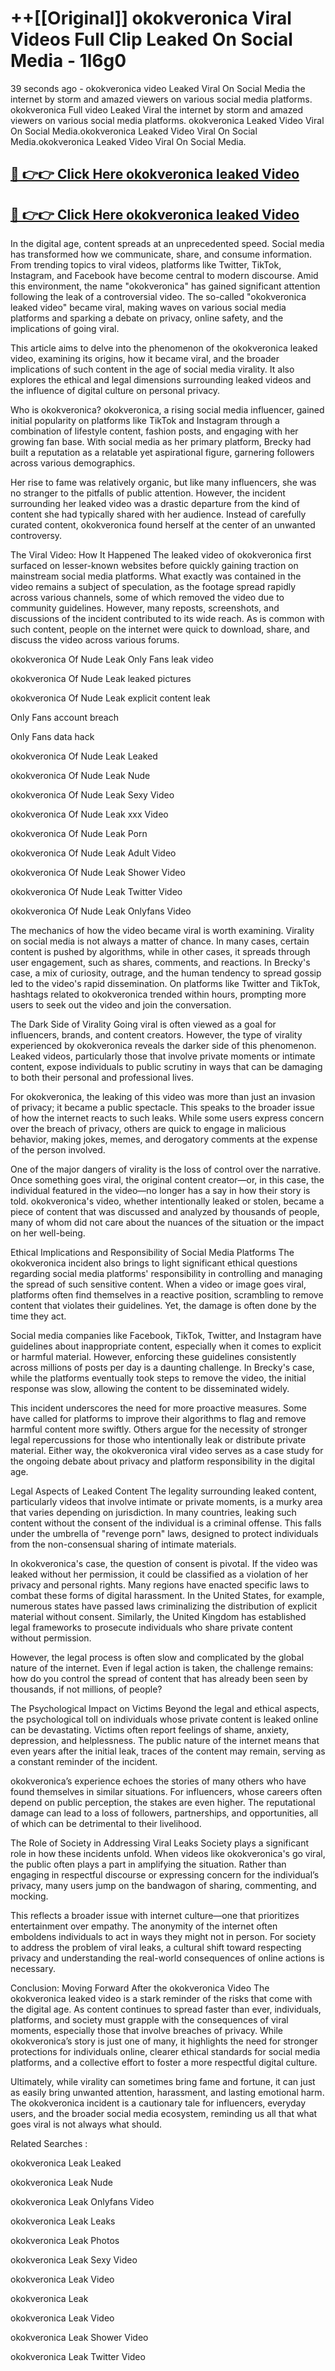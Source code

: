 # ++[[Original]] okokveronica Viral Videos Full Clip Leaked On Social Media - 1l6g0<br>

39 seconds ago - okokveronica video Leaked Viral On Social Media the internet by storm and amazed viewers on various social media platforms.
okokveronica Full video Leaked Viral the internet by storm and amazed viewers on various social media platforms. okokveronica Leaked Video Viral On Social Media.okokveronica Leaked Video Viral On Social Media.okokveronica Leaked Video Viral On Social Media.<br>


## [🔴 👉👉 Click Here okokveronica leaked Video ](https://onlyclips.site?title=okokveronica&ref=git)

## [🔴 👉👉 Click Here okokveronica leaked Video ](https://onlyclips.site?title=okokveronica&ref=git)

In the digital age, content spreads at an unprecedented speed. Social media has transformed how we communicate, share, and consume information. From trending topics to viral videos, platforms like Twitter, TikTok, Instagram, and Facebook have become central to modern discourse. Amid this environment, the name "okokveronica" has gained significant attention following the leak of a controversial video. The so-called "okokveronica leaked video" became viral, making waves on various social media platforms and sparking a debate on privacy, online safety, and the implications of going viral.

This article aims to delve into the phenomenon of the okokveronica leaked video, examining its origins, how it became viral, and the broader implications of such content in the age of social media virality. It also explores the ethical and legal dimensions surrounding leaked videos and the influence of digital culture on personal privacy.

Who is okokveronica?
okokveronica, a rising social media influencer, gained initial popularity on platforms like TikTok and Instagram through a combination of lifestyle content, fashion posts, and engaging with her growing fan base. With social media as her primary platform, Brecky had built a reputation as a relatable yet aspirational figure, garnering followers across various demographics.

Her rise to fame was relatively organic, but like many influencers, she was no stranger to the pitfalls of public attention. However, the incident surrounding her leaked video was a drastic departure from the kind of content she had typically shared with her audience. Instead of carefully curated content, okokveronica found herself at the center of an unwanted controversy.

The Viral Video: How It Happened
The leaked video of okokveronica first surfaced on lesser-known websites before quickly gaining traction on mainstream social media platforms. What exactly was contained in the video remains a subject of speculation, as the footage spread rapidly across various channels, some of which removed the video due to community guidelines. However, many reposts, screenshots, and discussions of the incident contributed to its wide reach. As is common with such content, people on the internet were quick to download, share, and discuss the video across various forums.

okokveronica Of Nude Leak Only Fans leak video

okokveronica Of Nude Leak leaked pictures

okokveronica Of Nude Leak explicit content leak

Only Fans account breach

Only Fans data hack

okokveronica Of Nude Leak Leaked

okokveronica Of Nude Leak Nude

okokveronica Of Nude Leak Sexy Video

okokveronica Of Nude Leak xxx Video

okokveronica Of Nude Leak Porn

okokveronica Of Nude Leak Adult Video

okokveronica Of Nude Leak Shower Video

okokveronica Of Nude Leak Twitter Video

okokveronica Of Nude Leak Onlyfans Video

The mechanics of how the video became viral is worth examining. Virality on social media is not always a matter of chance. In many cases, certain content is pushed by algorithms, while in other cases, it spreads through user engagement, such as shares, comments, and reactions. In Brecky's case, a mix of curiosity, outrage, and the human tendency to spread gossip led to the video's rapid dissemination. On platforms like Twitter and TikTok, hashtags related to okokveronica trended within hours, prompting more users to seek out the video and join the conversation.

The Dark Side of Virality
Going viral is often viewed as a goal for influencers, brands, and content creators. However, the type of virality experienced by okokveronica reveals the darker side of this phenomenon. Leaked videos, particularly those that involve private moments or intimate content, expose individuals to public scrutiny in ways that can be damaging to both their personal and professional lives.

For okokveronica, the leaking of this video was more than just an invasion of privacy; it became a public spectacle. This speaks to the broader issue of how the internet reacts to such leaks. While some users express concern over the breach of privacy, others are quick to engage in malicious behavior, making jokes, memes, and derogatory comments at the expense of the person involved.

One of the major dangers of virality is the loss of control over the narrative. Once something goes viral, the original content creator—or, in this case, the individual featured in the video—no longer has a say in how their story is told. okokveronica's video, whether intentionally leaked or stolen, became a piece of content that was discussed and analyzed by thousands of people, many of whom did not care about the nuances of the situation or the impact on her well-being.

Ethical Implications and Responsibility of Social Media Platforms
The okokveronica incident also brings to light significant ethical questions regarding social media platforms' responsibility in controlling and managing the spread of such sensitive content. When a video or image goes viral, platforms often find themselves in a reactive position, scrambling to remove content that violates their guidelines. Yet, the damage is often done by the time they act.

Social media companies like Facebook, TikTok, Twitter, and Instagram have guidelines about inappropriate content, especially when it comes to explicit or harmful material. However, enforcing these guidelines consistently across millions of posts per day is a daunting challenge. In Brecky's case, while the platforms eventually took steps to remove the video, the initial response was slow, allowing the content to be disseminated widely.

This incident underscores the need for more proactive measures. Some have called for platforms to improve their algorithms to flag and remove harmful content more swiftly. Others argue for the necessity of stronger legal repercussions for those who intentionally leak or distribute private material. Either way, the okokveronica viral video serves as a case study for the ongoing debate about privacy and platform responsibility in the digital age.

Legal Aspects of Leaked Content
The legality surrounding leaked content, particularly videos that involve intimate or private moments, is a murky area that varies depending on jurisdiction. In many countries, leaking such content without the consent of the individual is a criminal offense. This falls under the umbrella of "revenge porn" laws, designed to protect individuals from the non-consensual sharing of intimate materials.

In okokveronica's case, the question of consent is pivotal. If the video was leaked without her permission, it could be classified as a violation of her privacy and personal rights. Many regions have enacted specific laws to combat these forms of digital harassment. In the United States, for example, numerous states have passed laws criminalizing the distribution of explicit material without consent. Similarly, the United Kingdom has established legal frameworks to prosecute individuals who share private content without permission.

However, the legal process is often slow and complicated by the global nature of the internet. Even if legal action is taken, the challenge remains: how do you control the spread of content that has already been seen by thousands, if not millions, of people?

The Psychological Impact on Victims
Beyond the legal and ethical aspects, the psychological toll on individuals whose private content is leaked online can be devastating. Victims often report feelings of shame, anxiety, depression, and helplessness. The public nature of the internet means that even years after the initial leak, traces of the content may remain, serving as a constant reminder of the incident.

okokveronica’s experience echoes the stories of many others who have found themselves in similar situations. For influencers, whose careers often depend on public perception, the stakes are even higher. The reputational damage can lead to a loss of followers, partnerships, and opportunities, all of which can be detrimental to their livelihood.

The Role of Society in Addressing Viral Leaks
Society plays a significant role in how these incidents unfold. When videos like okokveronica's go viral, the public often plays a part in amplifying the situation. Rather than engaging in respectful discourse or expressing concern for the individual’s privacy, many users jump on the bandwagon of sharing, commenting, and mocking.

This reflects a broader issue with internet culture—one that prioritizes entertainment over empathy. The anonymity of the internet often emboldens individuals to act in ways they might not in person. For society to address the problem of viral leaks, a cultural shift toward respecting privacy and understanding the real-world consequences of online actions is necessary.

Conclusion: Moving Forward After the okokveronica Video
The okokveronica leaked video is a stark reminder of the risks that come with the digital age. As content continues to spread faster than ever, individuals, platforms, and society must grapple with the consequences of viral moments, especially those that involve breaches of privacy. While okokveronica’s story is just one of many, it highlights the need for stronger protections for individuals online, clearer ethical standards for social media platforms, and a collective effort to foster a more respectful digital culture.

Ultimately, while virality can sometimes bring fame and fortune, it can just as easily bring unwanted attention, harassment, and lasting emotional harm. The okokveronica incident is a cautionary tale for influencers, everyday users, and the broader social media ecosystem, reminding us all that what goes viral is not always what should.

Related Searches :

okokveronica Leak Leaked

okokveronica Leak Nude

okokveronica Leak Onlyfans Video

okokveronica Leak Leaks

okokveronica Leak Photos

okokveronica Leak Sexy Video

okokveronica Leak Video

okokveronica Leak

okokveronica Leak Video

okokveronica Leak Shower Video

okokveronica Leak Twitter Video

